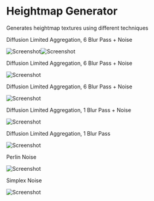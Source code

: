 # Heightmap Generator
Generates heightmap textures using different techniques

Diffusion Limited Aggregation, 6 Blur Pass + Noise

![Screenshot](https://raw.githubusercontent.com/jose-villegas/HeightmapGenerator/master/HeightmapGenerator/Resources/dla_5.BMP)![Screenshot](https://raw.githubusercontent.com/jose-villegas/HeightmapGenerator/master/HeightmapGenerator/Resources/dla_5_render.BMP)

Diffusion Limited Aggregation, 6 Blur Pass + Noise

![Screenshot](https://raw.githubusercontent.com/jose-villegas/HeightmapGenerator/master/HeightmapGenerator/Resources/dla_4.BMP)

Diffusion Limited Aggregation, 6 Blur Pass + Noise

![Screenshot](https://raw.githubusercontent.com/jose-villegas/HeightmapGenerator/master/HeightmapGenerator/Resources/dla_3.BMP)

Diffusion Limited Aggregation, 1 Blur Pass + Noise

![Screenshot](https://raw.githubusercontent.com/jose-villegas/HeightmapGenerator/master/HeightmapGenerator/Resources/dla_2.BMP)

Diffusion Limited Aggregation, 1 Blur Pass

![Screenshot](https://raw.githubusercontent.com/jose-villegas/HeightmapGenerator/master/HeightmapGenerator/Resources/dla_1.BMP)

Perlin Noise

![Screenshot](https://raw.githubusercontent.com/jose-villegas/HeightmapGenerator/master/HeightmapGenerator/Resources/perlin_1.BMP)

Simplex Noise

![Screenshot](https://raw.githubusercontent.com/jose-villegas/HeightmapGenerator/master/HeightmapGenerator/Resources/improv_perlin1.BMP)
